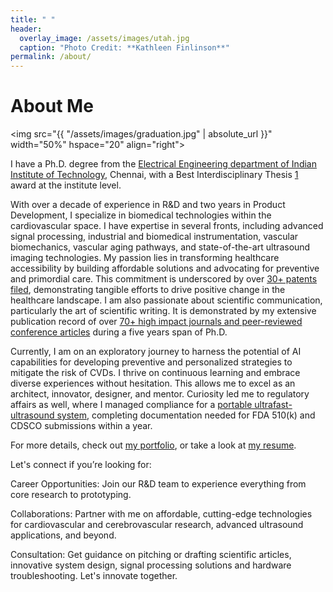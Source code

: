 ```yaml
---
title: " "
header:
  overlay_image: /assets/images/utah.jpg
  caption: "Photo Credit: **Kathleen Finlinson**"
permalink: /about/
---
```


# About Me

<img src="{{ "/assets/images/graduation.jpg" | absolute_url }}"
width="50%" hspace="20" align="right">

I have a Ph.D. degree from the [Electrical Engineering department of Indian Institute of Technology](https://www.ee.iitm.ac.in/), Chennai, with a Best Interdisciplinary Thesis [1] award at the institute level.

With over a decade of experience in R&D and two years in Product Development, I specialize in biomedical technologies within the cardiovascular space. I have expertise in several fronts, including advanced signal processing, industrial and biomedical instrumentation, vascular biomechanics, vascular aging pathways, and state-of-the-art ultrasound imaging technologies. 
My passion lies in transforming healthcare accessibility by building affordable solutions and advocating for preventive and primordial care. This commitment is underscored by over [30+ patents filed](/portfolio/), demonstrating tangible efforts to drive positive change in the healthcare landscape. I am also passionate about scientific communication, particularly the art of scientific writing. It is demonstrated by my extensive publication record of over [70+ high impact journals and peer-reviewed conference articles](/portfolio/) during a five years span of Ph.D.

Currently, I am on an exploratory journey to harness the potential of AI capabilities for developing preventive and personalized strategies to mitigate the risk of CVDs.
I thrive on continuous learning and embrace diverse experiences without hesitation. This allows me to excel as an architect, innovator, designer, and mentor. Curiosity led me to regulatory affairs as well, where I managed compliance for a [portable ultrafast-ultrasound system](https://artsens.tech/), completing documentation needed for FDA 510(k) and CDSCO submissions within a year.

For more details, check out [my portfolio](/portfolio/), or
take a look at [my resume][2].

Let's connect if you’re looking for:

Career Opportunities: Join our R&D team to experience everything from core research to prototyping.

Collaborations: Partner with me on affordable, cutting-edge technologies for cardiovascular and cerebrovascular research, advanced ultrasound applications, and beyond.

Consultation: Get guidance on pitching or drafting scientific articles, innovative system design, signal processing solutions and hardware troubleshooting. Let's innovate together.

[1]: /assets/docs/thesis.pdf

[2]: /assets/docs/resume.pdf
